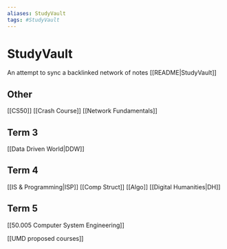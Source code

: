 ```yaml
---
aliases: StudyVault
tags: #StudyVault
---
```

# StudyVault
 An attempt to sync a backlinked network of notes
[[README|StudyVault]]

## Other
[[CS50]]
[[Crash Course]]
[[Network Fundamentals]]

## Term 3
[[Data Driven World|DDW]]

## Term 4
[[IS & Programming|ISP]]
[[Comp Struct]]
[[Algo]]
[[Digital Humanities|DH]]

## Term 5
[[50.005 Computer System Engineering]]


[[UMD proposed courses]]